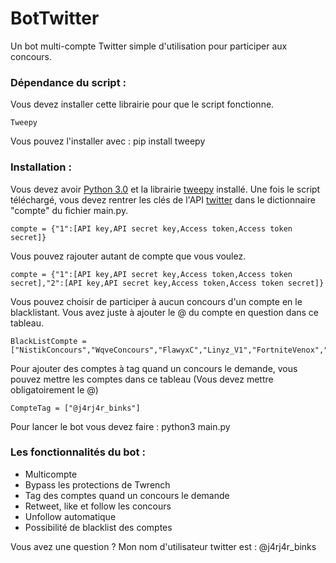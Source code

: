 # BotTwitter
Un bot multi-compte Twitter simple d'utilisation pour participer aux concours.

### Dépendance du script :

Vous devez installer cette librairie pour que le script fonctionne.
```
Tweepy
```
Vous pouvez l'installer avec : pip install tweepy

### Installation :

Vous devez avoir [Python 3.0](https://www.python.org/download/releases/3.0/) et la librairie [tweepy](https://www.tweepy.org/) installé.
Une fois le script téléchargé, vous devez rentrer les clés de l'API [twitter](https://developer.twitter.com/) dans le dictionnaire "compte" du fichier main.py.
```
compte = {"1":[API key,API secret key,Access token,Access token secret]}
```
Vous pouvez rajouter autant de compte que vous voulez.
```
compte = {"1":[API key,API secret key,Access token,Access token secret],"2":[API key,API secret key,Access token,Access token secret]}
```

Vous pouvez choisir de participer à aucun concours d'un compte en le blacklistant. Vous avez juste à ajouter le @ du compte en question dans ce tableau.
```
BlackListCompte =["NistikConcours","WqveConcours","FlawyxC","Linyz_V1","FortniteVenox","TidaGameuse","YeastLeaks"]
```

Pour ajouter des comptes à tag quand un concours le demande, vous pouvez mettre les comptes dans ce tableau (Vous devez mettre obligatoirement le @) 

```
CompteTag = ["@j4rj4r_binks"]
```
Pour lancer le bot vous devez faire : python3 main.py

### Les fonctionnalités du bot :

* Multicompte
* Bypass les protections de Twrench
* Tag des comptes quand un concours le demande
* Retweet, like et follow les concours
* Unfollow automatique
* Possibilité de blacklist des comptes

Vous avez une question ? Mon nom d'utilisateur twitter est : @j4rj4r_binks

